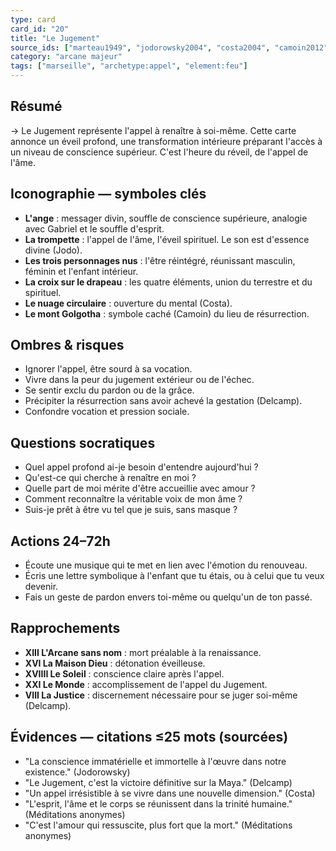 ```yaml
---
type: card
card_id: "20"
title: "Le Jugement"
source_ids: ["marteau1949", "jodorowsky2004", "costa2004", "camoin2012", "bendov2011", "delcamp1976", "nadolny", "jung", "meditations-anonymes", "archetypal-journey"]
category: "arcane majeur"
tags: ["marseille", "archetype:appel", "element:feu"]
---
```


## Résumé
→ Le Jugement représente l'appel à renaître à soi-même. Cette carte annonce un éveil profond, une transformation intérieure préparant l'accès à un niveau de conscience supérieur. C'est l'heure du réveil, de l'appel de l'âme.

## Iconographie — symboles clés
- **L'ange** : messager divin, souffle de conscience supérieure, analogie avec Gabriel et le souffle d'esprit.
- **La trompette** : l'appel de l'âme, l'éveil spirituel. Le son est d'essence divine (Jodo).
- **Les trois personnages nus** : l'être réintégré, réunissant masculin, féminin et l'enfant intérieur.
- **La croix sur le drapeau** : les quatre éléments, union du terrestre et du spirituel.
- **Le nuage circulaire** : ouverture du mental (Costa).
- **Le mont Golgotha** : symbole caché (Camoin) du lieu de résurrection.

## Ombres & risques
- Ignorer l'appel, être sourd à sa vocation.
- Vivre dans la peur du jugement extérieur ou de l'échec.
- Se sentir exclu du pardon ou de la grâce.
- Précipiter la résurrection sans avoir achevé la gestation (Delcamp).
- Confondre vocation et pression sociale.

## Questions socratiques
- Quel appel profond ai-je besoin d'entendre aujourd'hui ?
- Qu'est-ce qui cherche à renaître en moi ?
- Quelle part de moi mérite d'être accueillie avec amour ?
- Comment reconnaître la véritable voix de mon âme ?
- Suis-je prêt à être vu tel que je suis, sans masque ?

## Actions 24–72h
- Écoute une musique qui te met en lien avec l'émotion du renouveau.
- Écris une lettre symbolique à l'enfant que tu étais, ou à celui que tu veux devenir.
- Fais un geste de pardon envers toi-même ou quelqu'un de ton passé.

## Rapprochements
- **XIII L'Arcane sans nom** : mort préalable à la renaissance.
- **XVI La Maison Dieu** : détonation éveilleuse.
- **XVIIII Le Soleil** : conscience claire après l'appel.
- **XXI Le Monde** : accomplissement de l'appel du Jugement.
- **VIII La Justice** : discernement nécessaire pour se juger soi-même (Delcamp).

## Évidences — citations ≤25 mots (sourcées)
- "La conscience immatérielle et immortelle à l'œuvre dans notre existence." (Jodorowsky)
- "Le Jugement, c'est la victoire définitive sur la Maya." (Delcamp)
- "Un appel irrésistible à se vivre dans une nouvelle dimension." (Costa)
- "L'esprit, l'âme et le corps se réunissent dans la trinité humaine." (Méditations anonymes)
- "C'est l'amour qui ressuscite, plus fort que la mort." (Méditations anonymes)
